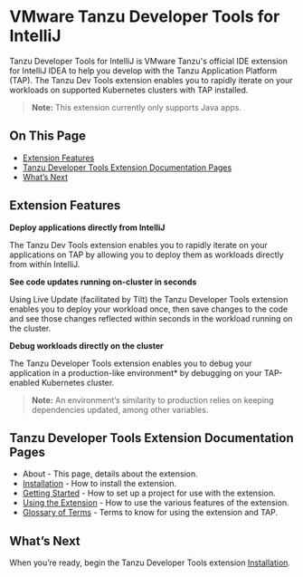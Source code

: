 # VMware Tanzu Developer Tools for IntelliJ

Tanzu Developer Tools for IntelliJ is VMware Tanzu's official IDE extension for IntelliJ IDEA to help you develop with the Tanzu Application Platform (TAP). The Tanzu Dev Tools extension enables you to rapidly iterate on your workloads on supported Kubernetes clusters with TAP installed.

> **Note:** This extension currently only supports Java apps.

## <a id="on-this-page"></a> On This Page

- [Extension Features](#-extension-features)
- [Tanzu Developer Tools Extension Documentation Pages](#-tanzu-developer-tools-extension-documentation-pages)
- [What’s Next](#-whats-next)

## <a id="extension-features"></a> Extension Features

**Deploy applications directly from IntelliJ**

The Tanzu Dev Tools extension enables you to rapidly iterate on your applications on TAP by allowing you to deploy them as workloads directly from within IntelliJ.

**See code updates running on-cluster in seconds**

Using Live Update (facilitated by Tilt) the Tanzu Developer Tools extension enables you to deploy your workload once, then save changes to the code and see those changes reflected within seconds in the workload running on the cluster.

**Debug workloads directly on the cluster**

The Tanzu Developer Tools extension enables you to debug your application in a production-like environment* by debugging on your TAP-enabled Kubernetes cluster.

> **Note:** An environment’s similarity to production relies on keeping dependencies updated, among other variables.

## <a id="tanzu-developer-tools-extension-documentation-pages"></a> Tanzu Developer Tools Extension Documentation Pages

- About - This page, details about the extension.
- [Installation](installation.md) - How to install the extension.
- [Getting Started](getting-started.md) - How to set up a project for use with the extension.
- [Using the Extension](using-the-extension.md) - How to use the various features of the extension.
- [Glossary of Terms](glossary.md) - Terms to know for using the extension and TAP.

## <a id="whats-next"></a> What’s Next

When you’re ready, begin the Tanzu Developer Tools extension [Installation](installation.md).
